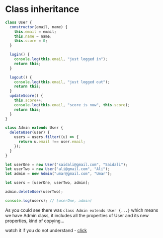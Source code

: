# Class inheritance


```js
class User {
  constructor(email, name) {
    this.email = email;
    this.name = name;
    this.score = 0;
  }

  login() {
    console.log(this.email, "just logged in");
    return this;
  }

  logout() {
    console.log(this.email, "just logged out");
    return this;
  }
  updateScore() {
    this.score++;
    console.log(this.email, "score is now", this.score);
    return this;
  }
}

class Admin extends User {
  deleteUser(user) {
    users = users.filter((u) => {
      return u.email !== user.email;
    });
  }
}

let userOne = new User("saidali@gmail.com", "Saidali");
let userTwo = new User("ali@gmail.com", "Ali");
let admin = new Admin("umar@gmail.com", "Umar");

let users = [userOne, userTwo, admin];

admin.deleteUser(userTwo);

console.log(users); // [userOne, admin]

```

As you could see there was `class Admin extends User {...}` which means we have Admin class, it includes all the properties of User and its new properties, kind of copying...

watch it if you do not understand - [click](https://www.youtube.com/watch?v=_cgBvtYT3fQ&list=PL4cUxeGkcC9i5yvDkJgt60vNVWffpblB7&index=8)
